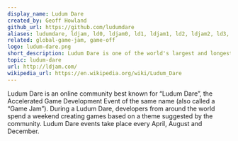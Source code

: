 ```yaml
---
display_name: Ludum Dare
created_by: Geoff Howland
github_url: https://github.com/ludumdare
aliases: ludumdare, ldjam, ld0, ldjam0, ld1, ldjam1, ld2, ldjam2, ld3, ldjam3, ld4, ldjam4, ld5, ldjam5, ld6, ldjam6, ld7, ldjam7, ld8, ldjam8, ld9, ldjam9, ld10, ldjam10, ld11, ldjam11, ld12, ldjam12, ld13, ldjam13, ld14, ldjam14, ld15, ldjam15, ld16, ldjam16, ld17, ldjam17, ld18, ldjam18, ld19, ldjam19, ld20, ldjam20, ld21, ldjam21, ld22, ldjam22, ld23, ldjam23, ld24, ldjam24, ld25, ldjam25, ld26, ldjam26, ld27, ldjam27, ld28, ldjam28, ld29, ldjam29, ld30, ldjam30, ld31, ldjam31, ld32, ldjam32, ld33, ldjam33, ld34, ldjam34, ld35, ldjam35, ld36, ldjam36, ld37, ldjam37, ld38, ldjam38, ld39, ldjam39, ld40, ldjam40, ld41, ldjam41, ld42, ldjam42, ld43, ldjam43, ld44, ldjam44, ld45, ldjam45, ld46, ldjam46, ld47, ldjam47, ld48, ldjam48, ld49, ldjam49
related: global-game-jam, game-off
logo: ludum-dare.png
short_description: Ludum Dare is one of the world's largest and longest running Game Jam events.
topic: ludum-dare
url: http://ldjam.com/
wikipedia_url: https://en.wikipedia.org/wiki/Ludum_Dare
---
```

Ludum Dare is an online community best known for “Ludum Dare”, the Accelerated Game Development Event of the same name (also called a “Game Jam”). During a Ludum Dare, developers from around the world spend a weekend creating games based on a theme suggested by the community. Ludum Dare events take place every April, August and December.
